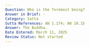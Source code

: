 ```yaml
---
Question: Who is the foremost being?
Answer in Brief: -
Category: Satta
Sutta References: AN 1.174; AN 10.15
Answer: The Buddha.
Date Entered: March 11, 2025
Review Status: Not started
---
```

